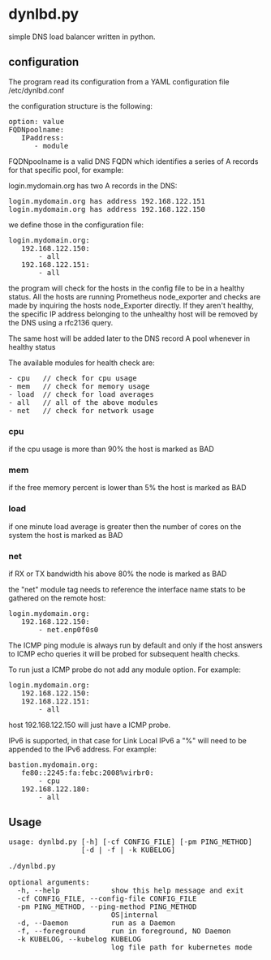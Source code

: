 # dynlbd.py

simple DNS load balancer written in python.


## configuration

The program read its configuration from a YAML configuration file /etc/dynlbd.conf

the configuration structure is the following:

<pre>
option: value
FQDNpoolname:
   IPaddress:
      - module
</pre>

FQDNpoolname is a valid DNS FQDN which identifies a series of A records for that specific pool, for example:

login.mydomain.org has two A records in the DNS:

<pre>
login.mydomain.org has address 192.168.122.151
login.mydomain.org has address 192.168.122.150
</pre>

we define those in the configuration file:

<pre>
login.mydomain.org:
   192.168.122.150:
       - all
   192.168.122.151:
       - all
</pre>

the program will check for the hosts in the config file to be in a healthy status.
All the hosts are running Prometheus node_exporter and checks are made by inquiring the hosts node_Exporter directly.
If they aren't healthy, the specific IP address belonging to the unhealthy host will be removed by the DNS using a rfc2136 query.

The same host will be added later to the DNS record A pool whenever in healthy status

The available modules for health check are:

<pre>
- cpu 	// check for cpu usage
- mem   // check for memory usage
- load  // check for load averages
- all   // all of the above modules
- net   // check for network usage
</pre>

### cpu
if the cpu usage is more than 90% the host is marked as BAD

### mem
if the free memory percent is lower than 5% the host is marked as BAD

### load
if one minute load average is greater then the number of cores on the system the host is marked as BAD

### net
if RX or TX bandwidth his above 80% the node is marked as BAD

the "net" module tag needs to reference the interface name stats to be gathered on the remote host:

<pre>
login.mydomain.org:
   192.168.122.150:
       - net.enp0f0s0
</pre>

The ICMP ping module is always run by default and only if the host answers to ICMP echo queries it will be probed
for subsequent health checks.

To run just a ICMP probe do not add any module option. For example:

<pre>
login.mydomain.org:
   192.168.122.150:
   192.168.122.151:
       - all
</pre>

host 192.168.122.150 will just have a ICMP probe.

IPv6 is supported, in that case for Link Local IPv6 a "%<device>" will need to be appended to the IPv6 address. For example:

<pre>
bastion.mydomain.org:
   fe80::2245:fa:febc:2008%virbr0:
       - cpu
   192.168.122.180:
       - all
</pre>
   
## Usage
<pre>
usage: dynlbd.py [-h] [-cf CONFIG_FILE] [-pm PING_METHOD]
                 [-d | -f | -k KUBELOG]

./dynlbd.py

optional arguments:
  -h, --help            show this help message and exit
  -cf CONFIG_FILE, --config-file CONFIG_FILE
  -pm PING_METHOD, --ping-method PING_METHOD
                        OS|internal
  -d, --Daemon          run as a Daemon
  -f, --foreground      run in foreground, NO Daemon
  -k KUBELOG, --kubelog KUBELOG
                        log file path for kubernetes mode
</pre>








